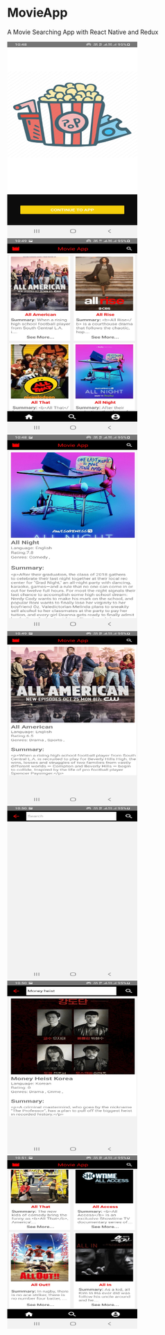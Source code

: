 # MovieApp
A Movie Searching App with React Native and Redux

<Img src="https://github.com/ravindrapratappatel/MovieApp/blob/main/screenshot/1.jpg" width=300px, height=450px  />   <Img src="https://github.com/ravindrapratappatel/MovieApp/blob/main/screenshot/2.jpg" width=300px, height=450px  /> <Img src="https://github.com/ravindrapratappatel/MovieApp/blob/main/screenshot/3.jpg" width=300px, height=450px  /> <Img src="https://github.com/ravindrapratappatel/MovieApp/blob/main/screenshot/4.jpg" width=300px, height=400px  /> <Img src="https://github.com/ravindrapratappatel/MovieApp/blob/main/screenshot/5.jpg" width=300px, height=400px  /> <Img src="https://github.com/ravindrapratappatel/MovieApp/blob/main/screenshot/6.jpg" width=300px, height=400px  /> <Img src="https://github.com/ravindrapratappatel/MovieApp/blob/main/screenshot/7.jpg" width=300px, height=400px  />
